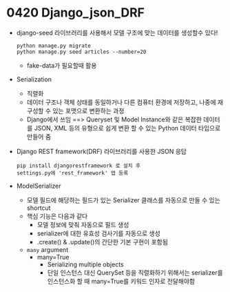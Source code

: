 # 0420 Django_json_DRF

- django-seed 라이브러리를 사용해서 모델 구조에 맞는 데이터를 생성할수 있다!

  ```
  python manage.py migrate
  python manage.py seed articles --number=20
  ```

  - fake-data가 필요할때 활용

- Serialization

  - 직렬화
  - 데이터 구조나 객체 상태를 동일하거나 다른 컴퓨터 환경에 저장하고, 나중에 재구성할 수 있는 포맷으로 변환하는 과정
  - Django에서 쓰임 ==> Queryset 및 Model Instance와 같은 복잡한 데이터를 JSON, XML 등의 유형으로 쉽게 변환 할 수 있는 Python 데이터 타입으로 만들어 줌

- Django REST framework(DRF) 라이브러리를 사용한 JSON 응답

  ```
  pip install djangorestframework 로 설치 후
  settings.py에 'rest_framework' 앱 등록
  ```

- ModelSerializer

  - 모델 필드에 해당하는 필드가 있는 Serializer 클래스를 자동으로 만들 수 있는 shortcut
  - 핵심 기능은 다음과 같다
    - 모델 정보에 맞춰 자동으로 필드 생성
    - serializer에 대한 유효성 검사기를 자동으로 생성
    - .create() & .update()의 간단한 기본 구현이 포함됨
  - `many` argument
    - many=True
      - Serializing multiple objects
      - 단일 인스턴스 대신 QuerySet 등을 직렬화하기 위해서는 serializer를 인스턴스화 할 때 many=True를 키워드 인자로 전달해야함